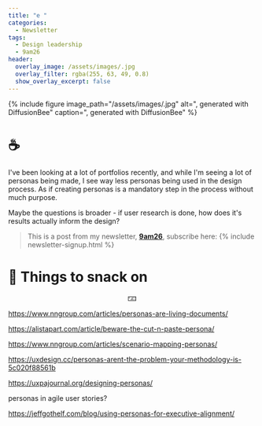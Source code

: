 ```yaml
---
title: "e "
categories:
  - Newsletter
tags:
  - Design leadership
  - 9am26
header:
  overlay_image: /assets/images/.jpg
  overlay_filter: rgba(255, 63, 49, 0.8)
  show_overlay_excerpt: false
---
```



{% include figure image_path="/assets/images/.jpg" alt=", generated with DiffusionBee" caption=", generated with DiffusionBee" %}

# ☕

I've been looking at a lot of portfolios recently, and while I'm seeing a lot of personas being made, I see way less personas being used in the design process. As if creating personas is a mandatory step in the process without much purpose. 

Maybe the questions is broader - if user research is done, how does it's results actually inform the design?

> This is a post from my newsletter, **[9am26](https://polgarp.com/categories/newsletter/)**, subscribe here:
> {% include newsletter-signup.html %}

# 🍪 Things to snack on

<p style="text-align: center;">🁃</p>

https://www.nngroup.com/articles/personas-are-living-documents/

https://alistapart.com/article/beware-the-cut-n-paste-persona/

https://www.nngroup.com/articles/scenario-mapping-personas/

https://uxdesign.cc/personas-arent-the-problem-your-methodology-is-5c020f88561b

https://uxpajournal.org/designing-personas/

personas in agile user stories?

https://jeffgothelf.com/blog/using-personas-for-executive-alignment/